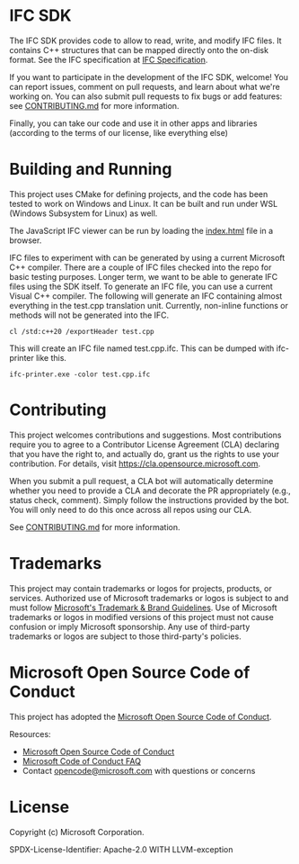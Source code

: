 # IFC SDK

The IFC SDK provides code to allow to read, write, and modify IFC files. It contains C++ 
structures that can be mapped directly onto the on-disk format.
See the IFC specification at [IFC Specification](https://github.com/microsoft/ifc-spec).

If you want to participate in the development of the IFC SDK, welcome! You can report issues, comment on pull requests, and learn about what we're working on. You can also submit pull requests to fix bugs or add features: see [CONTRIBUTING.md](CONTRIBUTING.md) for more information.

Finally, you can take our code and use it in other apps and libraries (according to the terms of our license, like everything else)

# Building and Running
This project uses CMake for defining projects, and the code has been tested to work on Windows and Linux. It can be built and run under WSL (Windows Subsystem for Linux) as well.

The JavaScript IFC viewer can be run by loading the [index.html](samples/sgraph-js/index.html) file in a browser.

IFC files to experiment with can be generated by using a current Microsoft C++ compiler. There are
a couple of IFC files checked into the repo for basic testing purposes. Longer term, we want to be
able to generate IFC files using the SDK itself. To generate an IFC file, you can use a current Visual C++ compiler. The following will generate an IFC containing almost everything in the test.cpp translation unit. Currently, non-inline functions or methods will not be generated into the IFC.

```shell
cl /std:c++20 /exportHeader test.cpp
```

This will create an IFC file named test.cpp.ifc. This can be dumped with ifc-printer like this.

```shell
ifc-printer.exe -color test.cpp.ifc
```

# Contributing
This project welcomes contributions and suggestions. Most contributions require you to agree to a Contributor License Agreement (CLA) declaring that you have the right to, and actually do, grant us the rights to use your contribution. For details, visit https://cla.opensource.microsoft.com.

When you submit a pull request, a CLA bot will automatically determine whether you need to provide a CLA and decorate the PR appropriately (e.g., status check, comment). Simply follow the instructions provided by the bot. You will only need to do this once across all repos using our CLA.

See [CONTRIBUTING.md](CONTRIBUTING.md) for more information.

# Trademarks

This project may contain trademarks or logos for projects, products, or services. Authorized use of Microsoft 
trademarks or logos is subject to and must follow 
[Microsoft's Trademark & Brand Guidelines](https://www.microsoft.com/en-us/legal/intellectualproperty/trademarks/usage/general).
Use of Microsoft trademarks or logos in modified versions of this project must not cause confusion or imply Microsoft sponsorship.
Any use of third-party trademarks or logos are subject to those third-party's policies.

# Microsoft Open Source Code of Conduct

This project has adopted the [Microsoft Open Source Code of Conduct](https://opensource.microsoft.com/codeofconduct/).

Resources:

- [Microsoft Open Source Code of Conduct](https://opensource.microsoft.com/codeofconduct/)
- [Microsoft Code of Conduct FAQ](https://opensource.microsoft.com/codeofconduct/faq/)
- Contact [opencode@microsoft.com](mailto:opencode@microsoft.com) with questions or concerns

# License

Copyright (c) Microsoft Corporation.

SPDX-License-Identifier: Apache-2.0 WITH LLVM-exception
